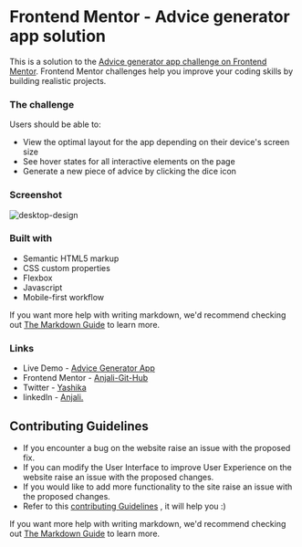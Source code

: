 # Frontend Mentor - Advice generator app solution

This is a solution to the [Advice generator app challenge on Frontend Mentor](https://www.frontendmentor.io/solutions/advice-generator-app-OjHf4ihkAW). Frontend Mentor challenges help you improve your coding skills by building realistic projects.

### The challenge

Users should be able to:

- View the optimal layout for the app depending on their device's screen size
- See hover states for all interactive elements on the page
- Generate a new piece of advice by clicking the dice icon

### Screenshot

![desktop-design](https://github.com/Anjali-Git-Hub/Advice-Generator-App/assets/122084921/99093b8b-269a-4b68-aace-c7c63899fa43)

### Built with

- Semantic HTML5 markup
- CSS custom properties
- Flexbox
- Javascript
- Mobile-first workflow



If you want more help with writing markdown, we'd recommend checking out [The Markdown Guide](https://www.markdownguide.org/) to learn more.


### Links
- Live Demo - [Advice Generator App](https://anjali-git-hub.github.io/Advice-Generator-App/)
- Frontend Mentor - [Anjali-Git-Hub](https://www.frontendmentor.io/solutions/advice-generator-app-OjHf4ihkAW)
- Twitter - [Yashika](https://twitter.com/yashika_22_)
- linkedIn - [Anjali.](https://www.linkedin.com/in/anjali-0352b1248/)


## Contributing Guidelines
- If you encounter a bug on the website raise an issue with the proposed fix.
- If you can modify the User Interface to improve User Experience on the website raise an issue with the proposed changes.
- If you would like to add more functionality to the site raise an issue with the proposed changes.
- Refer to this [contributing Guidelines](https://github.com/Arun9739/Paryatana/blob/main/Contributing.md) , it will help you :)

If you want more help with writing markdown, we'd recommend checking out [The Markdown Guide](https://www.markdownguide.org/) to learn more.


